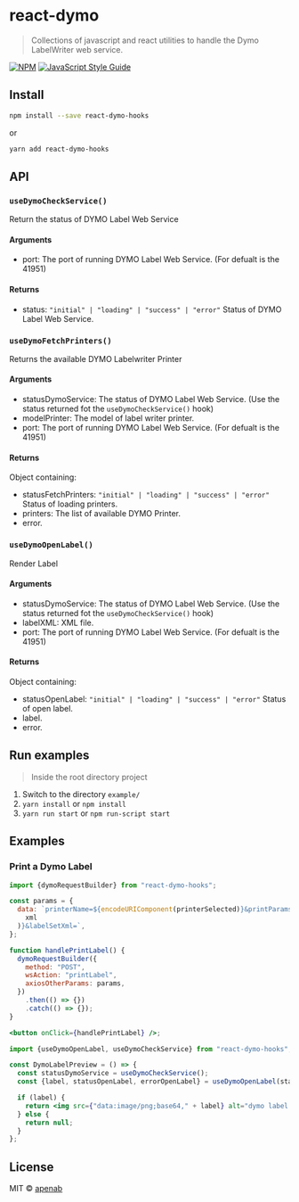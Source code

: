 # react-dymo

> Collections of javascript and react utilities to handle the Dymo LabelWriter web service.

[![NPM](https://img.shields.io/npm/v/react-dymo-hooks.svg)](https://www.npmjs.com/package/react-dymo-hooks) [![JavaScript Style Guide](https://img.shields.io/badge/code_style-standard-brightgreen.svg)](https://standardjs.com)

## Install

```bash
npm install --save react-dymo-hooks
```

or

```bash
yarn add react-dymo-hooks
```

## API

### `useDymoCheckService()`

Return the status of DYMO Label Web Service

#### Arguments

- port: The port of running DYMO Label Web Service. (For defualt is the 41951)

#### Returns

- status: `"initial" | "loading" | "success" | "error"` Status of DYMO Label Web Service.

### `useDymoFetchPrinters()`

Returns the available DYMO Labelwriter Printer

#### Arguments

- statusDymoService: The status of DYMO Label Web Service. (Use the status returned fot the `useDymoCheckService()` hook)
- modelPrinter: The model of label writer printer.
- port: The port of running DYMO Label Web Service. (For defualt is the 41951)

#### Returns

Object containing:

- statusFetchPrinters: `"initial" | "loading" | "success" | "error"` Status of loading printers.
- printers: The list of available DYMO Printer.
- error.

### `useDymoOpenLabel()`

Render Label

#### Arguments

- statusDymoService: The status of DYMO Label Web Service. (Use the status returned fot the `useDymoCheckService()` hook)
- labelXML: XML file.
- port: The port of running DYMO Label Web Service. (For defualt is the 41951)

#### Returns

Object containing:

- statusOpenLabel: `"initial" | "loading" | "success" | "error"` Status of open label.
- label.
- error.

## Run examples

> Inside the root directory project

1. Switch to the directory `example/`
2. `yarn install` or `npm install`
3. `yarn run start` or `npm run-script start`

## Examples

### Print a Dymo Label

```jsx
import {dymoRequestBuilder} from "react-dymo-hooks";

const params = {
  data: `printerName=${encodeURIComponent(printerSelected)}&printParamsXml=&labelXml=${encodeURIComponent(
    xml
  )}&labelSetXml=`,
};

function handlePrintLabel() {
  dymoRequestBuilder({
    method: "POST",
    wsAction: "printLabel",
    axiosOtherParams: params,
  })
    .then(() => {})
    .catch(() => {});
}

<button onClick={handlePrintLabel} />;
```

```jsx
import {useDymoOpenLabel, useDymoCheckService} from "react-dymo-hooks";

const DymoLabelPreview = () => {
  const statusDymoService = useDymoCheckService();
  const {label, statusOpenLabel, errorOpenLabel} = useDymoOpenLabel(statusDymoService, xmlFile);

  if (label) {
    return <img src={"data:image/png;base64," + label} alt="dymo label preview" />;
  } else {
    return null;
  }
};
```

## License

MIT © [apenab](https://github.com/apenab)
